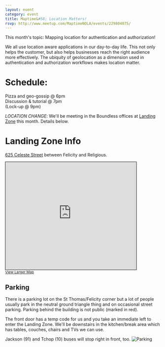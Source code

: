 ```yaml
---
layout: event
category: event
title: Maptime&#58; Location Matters!
rsvp: http://www.meetup.com/MaptimeNOLA/events/229804075/
---
```

This month's topic: Mapping location for authentication and authorization!

We all use location aware applications in our day-to-day life.  This not only helps the customer, but also helps businesses reach the right audience more effectively. The ubiquity of geolocation as a dimension used in authentication and authorization workflows makes location matter.

# Schedule:  
Pizza and geo-gossip @ 6pm   
Discussion & tutorial @ 7pm  
(Lock-up @ 9pm)

*LOCATION CHANGE*: We'll be meeting in the Boundless offices at [Landing Zone](http://www.lznola.org/) this month. Details below. 

# Landing Zone Info

[625 Celeste Street](http://osm.org/go/Tu7rCsFp8--?layers=Q&m=) between Felicity and Religious.

<iframe width="425" height="350" frameborder="0" scrolling="no" marginheight="0" marginwidth="0" src="http://www.openstreetmap.org/export/embed.html?bbox=-90.07299900054932%2C29.926071982443755%2C-90.06404042243958%2C29.93074429791183&amp;layer=mapquest&amp;marker=29.928408167595855%2C-90.06851971149443" style="border: 1px solid black"></iframe><br/><small><a href="http://www.openstreetmap.org/?mlat=29.92841&amp;mlon=-90.06852#map=18/29.92841/-90.06852&amp;layers=Q">View Larger Map</a></small>

## Parking

There is a parking lot on the St Thomas/Felicity corner but a lot of people usually park in the neutral ground triangle thing and on occasional street parking. Parking behind the building is not public (marked in red).

The front door has a temp code for us and you take an immediate left to enter the Landing Zone.  We'll be downstairs in the kitchen/break area which has tables, couches, chairs and TVs we can use. 

Jackson (91) and Tchop (10) buses will stop right in front, too.
![Parking](http://photos4.meetupstatic.com/photos/event/b/8/c/0/600_447647296.jpeg)
